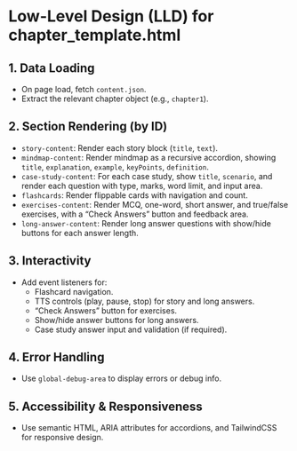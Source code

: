 # Low-Level Design (LLD) for chapter_template.html

## 1. Data Loading
- On page load, fetch `content.json`.
- Extract the relevant chapter object (e.g., `chapter1`).

## 2. Section Rendering (by ID)
- `story-content`: Render each story block (`title`, `text`).
- `mindmap-content`: Render mindmap as a recursive accordion, showing `title`, `explanation`, `example`, `keyPoints`, `definition`.
- `case-study-content`: For each case study, show `title`, `scenario`, and render each question with type, marks, word limit, and input area.
- `flashcards`: Render flippable cards with navigation and count.
- `exercises-content`: Render MCQ, one-word, short answer, and true/false exercises, with a “Check Answers” button and feedback area.
- `long-answer-content`: Render long answer questions with show/hide buttons for each answer length.

## 3. Interactivity
- Add event listeners for:
  - Flashcard navigation.
  - TTS controls (play, pause, stop) for story and long answers.
  - “Check Answers” button for exercises.
  - Show/hide answer buttons for long answers.
  - Case study answer input and validation (if required).

## 4. Error Handling
- Use `global-debug-area` to display errors or debug info.

## 5. Accessibility & Responsiveness
- Use semantic HTML, ARIA attributes for accordions, and TailwindCSS for responsive design.
